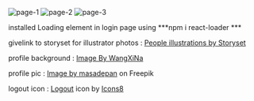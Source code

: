 
![page-1](https://github.com/Soham-Soham/React/assets/89148643/651d709a-72bc-487b-ac2c-464a18e3106f)
![page-2](https://github.com/Soham-Soham/React/assets/89148643/d678c1cc-ce31-4ec2-a4b2-d8869e5e5cb4)
![page-3](https://github.com/Soham-Soham/React/assets/89148643/92f718b0-461f-42ff-afe6-fbcd0fa70136)






installed Loading element in login page using ***npm i react-loader ***

givelink to storyset for illustrator photos : <a href="https://storyset.com/people">People illustrations by Storyset</a>

profile background : <a href="https://www.freepik.com/free-ai-image/very-beautiful-abstract-liquid-acrylic-ai-generated-image_43066349.htm#query=ai%20generated%20background&position=21&from_view=search&track=ais">Image By WangXiNa</a>

profile pic : <a href="https://www.freepik.com/free-photo/cat-warriors-with-burning-eyes-generative-ai_42547237.htm#query=ai%20generated%20cat&position=10&from_view=search&track=ais">Image by masadepan</a> on Freepik

logout icon : <a target="_blank" href="https://icons8.com/icon/26219/move-up">Logout</a> icon by <a target="_blank" href="https://icons8.com">Icons8</a>
